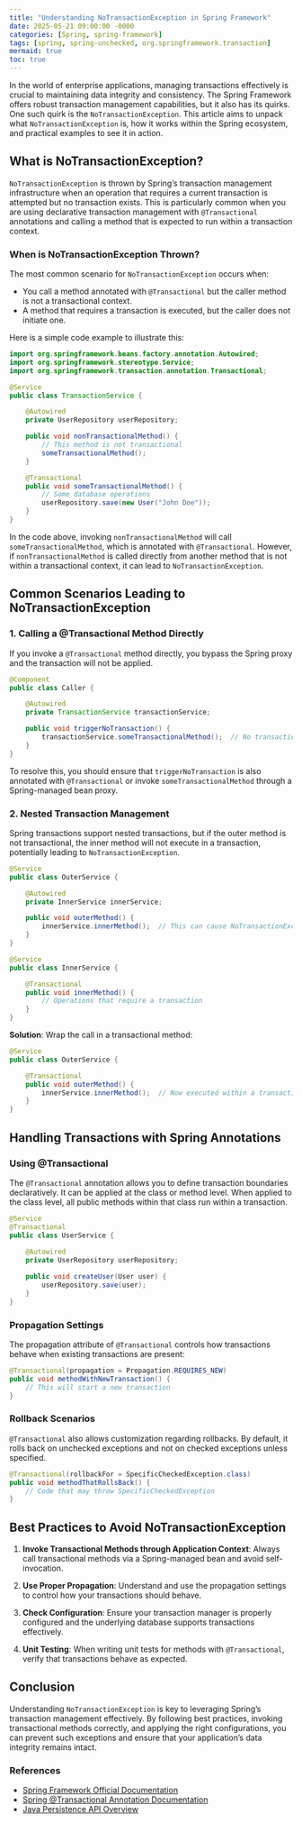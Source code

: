 ```yaml
---
title: "Understanding NoTransactionException in Spring Framework"
date: 2025-05-21 09:00:00 -0000
categories: [Spring, spring-framework]
tags: [spring, spring-unchecked, org.springframework.transaction]
mermaid: true
toc: true
---
```



In the world of enterprise applications, managing transactions effectively is crucial to maintaining data integrity and consistency. The Spring Framework offers robust transaction management capabilities, but it also has its quirks. One such quirk is the `NoTransactionException`. This article aims to unpack what `NoTransactionException` is, how it works within the Spring ecosystem, and practical examples to see it in action.

## What is NoTransactionException?

`NoTransactionException` is thrown by Spring’s transaction management infrastructure when an operation that requires a current transaction is attempted but no transaction exists. This is particularly common when you are using declarative transaction management with `@Transactional` annotations and calling a method that is expected to run within a transaction context.

### When is NoTransactionException Thrown?

The most common scenario for `NoTransactionException` occurs when:
- You call a method annotated with `@Transactional` but the caller method is not a transactional context.
- A method that requires a transaction is executed, but the caller does not initiate one.

Here is a simple code example to illustrate this:

```java
import org.springframework.beans.factory.annotation.Autowired;
import org.springframework.stereotype.Service;
import org.springframework.transaction.annotation.Transactional;

@Service
public class TransactionService {

    @Autowired
    private UserRepository userRepository;

    public void nonTransactionalMethod() {
        // This method is not transactional
        someTransactionalMethod();
    }

    @Transactional
    public void someTransactionalMethod() {
        // Some database operations
        userRepository.save(new User("John Doe"));
    }
}
```

In the code above, invoking `nonTransactionalMethod` will call `someTransactionalMethod`, which is annotated with `@Transactional`. However, if `nonTransactionalMethod` is called directly from another method that is not within a transactional context, it can lead to `NoTransactionException`.

## Common Scenarios Leading to NoTransactionException

### 1. Calling a @Transactional Method Directly

If you invoke a `@Transactional` method directly, you bypass the Spring proxy and the transaction will not be applied.

```java
@Component
public class Caller {

    @Autowired
    private TransactionService transactionService;

    public void triggerNoTransaction() {
        transactionService.someTransactionalMethod();  // No transaction applied
    }
}
```

To resolve this, you should ensure that `triggerNoTransaction` is also annotated with `@Transactional` or invoke `someTransactionalMethod` through a Spring-managed bean proxy.

### 2. Nested Transaction Management

Spring transactions support nested transactions, but if the outer method is not transactional, the inner method will not execute in a transaction, potentially leading to `NoTransactionException`.

```java
@Service
public class OuterService {

    @Autowired
    private InnerService innerService;

    public void outerMethod() {
        innerService.innerMethod();  // This can cause NoTransactionException
    }
}

@Service
public class InnerService {

    @Transactional
    public void innerMethod() {
        // Operations that require a transaction
    }
}
```

**Solution**: Wrap the call in a transactional method:

```java
@Service
public class OuterService {

    @Transactional
    public void outerMethod() {
        innerService.innerMethod();  // Now executed within a transaction
    }
}
```

## Handling Transactions with Spring Annotations

### Using @Transactional

The `@Transactional` annotation allows you to define transaction boundaries declaratively. It can be applied at the class or method level. When applied to the class level, all public methods within that class run within a transaction.

```java
@Service
@Transactional
public class UserService {
    
    @Autowired
    private UserRepository userRepository;

    public void createUser(User user) {
        userRepository.save(user);
    }
}
```

### Propagation Settings

The propagation attribute of `@Transactional` controls how transactions behave when existing transactions are present:

```java
@Transactional(propagation = Propagation.REQUIRES_NEW)
public void methodWithNewTransaction() {
    // This will start a new transaction
}
```

### Rollback Scenarios

`@Transactional` also allows customization regarding rollbacks. By default, it rolls back on unchecked exceptions and not on checked exceptions unless specified.

```java
@Transactional(rollbackFor = SpecificCheckedException.class)
public void methodThatRollsBack() {
    // Code that may throw SpecificCheckedException
}
```

## Best Practices to Avoid NoTransactionException

1. **Invoke Transactional Methods through Application Context**: Always call transactional methods via a Spring-managed bean and avoid self-invocation.
   
2. **Use Proper Propagation**: Understand and use the propagation settings to control how your transactions should behave.
   
3. **Check Configuration**: Ensure your transaction manager is properly configured and the underlying database supports transactions effectively.

4. **Unit Testing**: When writing unit tests for methods with `@Transactional`, verify that transactions behave as expected.

## Conclusion

Understanding `NoTransactionException` is key to leveraging Spring’s transaction management effectively. By following best practices, invoking transactional methods correctly, and applying the right configurations, you can prevent such exceptions and ensure that your application’s data integrity remains intact.

### References

- [Spring Framework Official Documentation](https://docs.spring.io/spring-framework/docs/current/reference/html/data-access.html#transaction)
- [Spring @Transactional Annotation Documentation](https://docs.spring.io/spring-framework/docs/current/javadoc-api/org/springframework/transaction/annotation/Transactional.html)
- [Java Persistence API Overview](https://www.oracle.com/java/technologies/persistence-jsp.html)